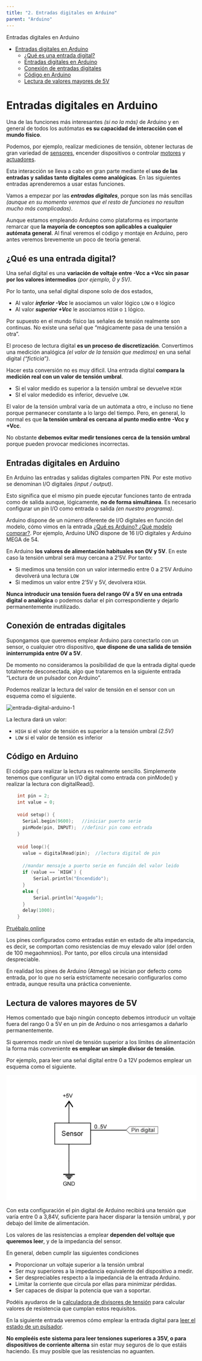 ```yaml
---
title: "2. Entradas digitales en Arduino"
parent: "Arduino"
---
```


Entradas digitales en Arduino

- [Entradas digitales en Arduino](#entradas-digitales-en-arduino)
  - [¿Qué es una entrada digital?](#qué-es-una-entrada-digital)
  - [Entradas digitales en Arduino](#entradas-digitales-en-arduino-1)
  - [Conexión de entradas digitales](#conexión-de-entradas-digitales)
  - [Código en Arduino](#código-en-arduino)
  - [Lectura de valores mayores de 5V](#lectura-de-valores-mayores-de-5v)
    



Entradas digitales en Arduino
=============================

Una de las funciones más interesantes _(si no la más)_ de Arduino y en general de todos los autómatas **es su capacidad de interacción con el mundo físico**.

Podemos, por ejemplo, realizar mediciones de tensión, obtener lecturas de gran variedad de [sensores](/tag/sensores/), encender dispositivos o controlar [motores](/tag/motores/) y [actuadores](/tag/actuadores/).

Esta interacción se lleva a cabo en gran parte mediante el **uso de las entradas y salidas tanto digitales como analógicas**. En las siguientes entradas aprenderemos a usar estas funciones.

Vamos a empezar por las _**entradas digitales**_, porque son las más sencillas _(aunque en su momento veremos que el resto de funciones no resultan mucho más complicadas)_.

Aunque estamos empleando Arduino como plataforma es importante remarcar que **la mayoría de conceptos son aplicables a cualquier autómata general**. Al final veremos el código y montaje en Arduino, pero antes veremos brevemente un poco de teoría general.

¿Qué es una entrada digital?
----------------------------

Una señal digital es una **variación de voltaje entre -Vcc a +Vcc sin pasar por los valores intermedios** _(por ejemplo, 0 y 5V)_.

Por lo tanto, una señal digital dispone solo de dos estados,

*   Al valor _**inferior -Vcc**_ le asociamos un valor lógico `LOW` o `0` lógico
*   Al valor _**superior +Vcc**_ le asociamos `HIGH` o `1` lógico.

Por supuesto en el mundo físico las señales de tensión realmente son continuas. No existe una señal que “mágicamente pasa de una tensión a otra”.

El proceso de lectura digital **es un proceso de discretización**. Convertimos una medición analógica _(el valor de la tensión que medimos)_ en una señal digital _(“ficticia”)_.

Hacer esta conversión no es muy dificil. Una entrada digital **compara la medición real con un valor de tensión umbral**.

*   Si el valor medido es superior a la tensión umbral se devuelve `HIGH`
*   SI el valor mededido es inferior, devuelve `LOW`.

El valor de la tensión umbral varía de un autómata a otro, e incluso no tiene porque permanecer constante a lo largo del tiempo. Pero, en general, lo normal es que **la tensión umbral es cercana al punto medio entre -Vcc y +Vcc**.

No obstante **debemos evitar medir tensiones cerca de la tensión umbral** porque pueden provocar mediciones incorrectas.

Entradas digitales en Arduino
-----------------------------

En Arduino las entradas y salidas digitales comparten PIN. Por este motivo se denominan I/O digitales _(input / output)_.

Esto significa que el mismo pin puede ejecutar funciones tanto de entrada como de salida aunque, lógicamente, **no de forma simultánea**. Es necesario configurar un pin I/O como entrada o salida _(en nuestro programa)_.

Arduino dispone de un número diferente de I/O digitales en función del modelo, cómo vimos en la entrada [¿Qué es Arduino? ¿Qué modelo comprar?](/que-es-arduino-que-modelo-comprar/). Por ejemplo, Arduino UNO dispone de 16 I/O digitales y Arduino MEGA de 54.

En Arduino **los valores de alimentación habituales son 0V y 5V**. En este caso la tensión umbral será muy cercana a 2’5V. Por tanto:

*   Si medimos una tensión con un valor intermedio entre 0 a 2’5V Arduino devolverá una lectura `LOW`
*   Si medimos un valor entre 2’5V y 5V, devolvera `HIGH`.

**Nunca introducir una tensión fuera del rango 0V a 5V en una entrada digital o analógica** o podemos dañar el pin correspondiente y dejarlo permanentemente inutilizado.

Conexión de entradas digitales
------------------------------

Supongamos que queremos emplear Arduino para conectarlo con un sensor, o cualquier otro dispositivo, **que dispone de una salida de tensión ininterrumpida entre 0V a 5V**.

De momento no consideramos la posibilidad de que la entrada digital quede totalmente desconectada, algo que trataremos en la siguiente entrada “Lectura de un pulsador con Arduino”.

Podemos realizar la lectura del valor de tensión en el sensor con un esquema como el siguiente.

![entrada-digital-arduino-1](/wp-content/uploads/2014/05/entrada-digital-arduino-1.webp)

La lectura dará un valor:

*   `HIGH` si el valor de tensión es superior a la tensión umbral _(2.5V)_
*   `LOW` si el valor de tensión es inferior

Código en Arduino
-----------------

El código para realizar la lectura es realmente sencillo. Simplemente tenemos que configurar un I/O digital como entrada con pinMode() y realizar la lectura con digitalRead().
```c
    int pin = 2;
    int value = 0;
    
    void setup() {
      Serial.begin(9600);   //iniciar puerto serie
      pinMode(pin, INPUT);  //definir pin como entrada
    }
    
    void loop(){
      value = digitalRead(pin);  //lectura digital de pin
    
      //mandar mensaje a puerto serie en función del valor leido
      if (value == `HIGH`) {
          Serial.println("Encendido");
      }
      else {
          Serial.println("Apagado");
      }
      delay(1000);
    }
```
[Pruébalo online](/simulador-arduino/index.html?data=3691_entradas-digitales-en-arduino_0)

Los pines configurados como entradas están en estado de alta impedancia, es decir, se comportan como resistencias de muy elevado valor (del orden de 100 megaohmnios). Por tanto, por ellos circula una intensidad despreciable.

En realidad los pines de Arduino (Atmega) se inician por defecto como entrada, por lo que no sería estrictamente necesario configurarlos como entrada, aunque resulta una práctica conveniente.

Lectura de valores mayores de 5V
--------------------------------

Hemos comentado que bajo ningún concepto debemos introducir un voltaje fuera del rango 0 a 5V en un pin de Arduino o nos arriesgamos a dañarlo permanentemente.

Si queremos medir un nivel de tensión superior a los límites de alimentación la forma más conveniente **es emplear un simple divisor de tensión**.

Por ejemplo, para leer una señal digital entre 0 a 12V podemos emplear un esquema como el siguiente.

![entrada-digital-divisor-tension-arduino-1](images/entrada-digital.png)

Con esta configuración el pin digital de Arduino recibirá una tensión que varía entre 0 a 3,84V, suficiente para hacer disparar la tensión umbral, y por debajo del límite de alimentación.

Los valores de las resistencias a emplear **dependen del voltaje que queremos leer**, y de la impedancia del sensor.

En general, deben cumplir las siguientes condiciones

*   Proporcionar un voltaje superior a la tensión umbral
*   Ser muy superiores a la impedancia equivalente del dispositivo a medir.
*   Ser despreciables respecto a la impedancia de la entrada Arduino.
*   Limitar la corriente que circula por ellas para minimizar pérdidas.
*   Ser capaces de disipar la potencia que van a soportar.

Podéis ayudaros de la [calculadora de divisores de tensión](/calculadora-divisor-de-tension/) para calcular valores de resistencia que cumplan estos requisitos.

En la siguiente entrada veremos cómo emplear la entrada digital para [leer el estado de un pulsador](/leer-un-pulsador-con-arduino/).

**No empleéis este sistema para leer tensiones superiores a 35V, o para dispositivos de corriente alterna** sin estar muy seguros de lo que estáis haciendo. Es muy posible que las resistencias no aguanten.

